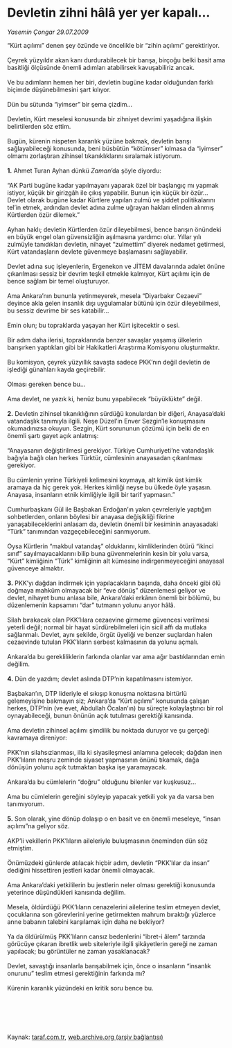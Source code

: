 # Devletin zihni hâlâ yer yer kapalı...

*Yasemin Çongar 29.07.2009*

<div class="taraf_structure_2col_1zq">
<div class="margen_n">



 <p>“Kürt açılımı” denen şey özünde ve öncelikle bir “zihin açılımı” gerektiriyor. <br/><br/>Çeyrek yüzyıldır akan kanı durdurabilecek bir barışa, birçoğu belki basit ama basitliği ölçüsünde önemli adımları atabilirsek kavuşabiliriz ancak. <br/><br/>Ve bu adımların hemen her biri, devletin bugüne kadar olduğundan farklı biçimde düşünebilmesini şart kılıyor. <br/><br/>Dün bu sütunda “iyimser” bir şema çizdim... <br/><br/>Devletin, Kürt meselesi konusunda bir zihniyet devrimi yaşadığına ilişkin belirtilerden söz ettim. <br/><br/>Bugün, kürenin nispeten karanlık yüzüne bakmak, devletin barışı sağlayabileceği konusunda, beni büsbütün “kötümser” kılmasa da “iyimser” olmamı zorlaştıran zihinsel tıkanıklıklarını sıralamak istiyorum. <br/><br/><strong>1.</strong> Ahmet Turan Ayhan dünkü <i>Zaman</i>’da şöyle diyordu: <br/><br/>“AK Parti bugüne kadar yapılmayanı yaparak özel bir başlangıç mı yapmak istiyor, küçük bir girizgâh ile çıkış yapabilir. Bunun için küçük bir özür... Devlet olarak bugüne kadar Kürtlere yapılan zulmü ve şiddet politikalarını tel’in etmek, ardından devlet adına zulme uğrayan hakları elinden alınmış Kürtlerden özür dilemek.” <br/><br/>Ayhan haklı; devletin Kürtlerden özür dileyebilmesi, bence barışın önündeki en büyük engel olan güvensizliğin aşılmasına yardımcı olur. Yıllar yılı zulmüyle tanıdıkları devletin, nihayet “zulmettim” diyerek nedamet getirmesi, Kürt vatandaşların devlete güvenmeye başlamasını sağlayabilir. <br/><br/>Devlet adına suç işleyenlerin, Ergenekon ve JİTEM davalarında adalet önüne çıkarılması sessiz bir devrim teşkil etmekle kalmıyor, Kürt açılımı için de bence sağlam bir temel oluşturuyor. <br/><br/>Ama Ankara’nın bununla yetinmeyerek, mesela “Diyarbakır Cezaevi” deyince akla gelen insanlık dışı uygulamalar bütünü için özür dileyebilmesi, bu sessiz devrime bir ses katabilir... <br/><br/>Emin olun; bu topraklarda yaşayan her Kürt işitecektir o sesi. <br/><br/>Bir adım daha ilerisi, topraklarında benzer savaşlar yaşamış ülkelerin barışırken yaptıkları gibi bir Hakikatleri Araştırma Komisyonu oluşturmaktır. <br/><br/>Bu komisyon, çeyrek yüzyıllık savaşta sadece PKK’nın değil devletin de işlediği günahları kayda geçirebilir. <br/><br/>Olması gereken bence bu... <br/><br/>Ama devlet, ne yazık ki, henüz bunu yapabilecek “büyüklükte” değil. <br/><br/><strong>2.</strong> Devletin zihinsel tıkanıklığının sürdüğü konulardan bir diğeri, Anayasa’daki vatandaşlık tanımıyla ilgili. Neşe Düzel’in Enver Sezgin’le konuşmasını okumadınızsa okuyun. Sezgin, Kürt sorununun çözümü için belki de en önemli şartı gayet açık anlatmış: <br/><br/>“Anayasanın değiştirilmesi gerekiyor. Türkiye Cumhuriyeti’ne vatandaşlık bağıyla bağlı olan herkes Türktür, cümlesinin anayasadan çıkarılması gerekiyor. <br/><br/>Bu cümlenin yerine Türkiyeli kelimesini koymaya, alt kimlik üst kimlik aramaya da hiç gerek yok. Herkes kimliği neyse bu ülkede öyle yaşasın. Anayasa, insanların etnik kimliğiyle ilgili bir tarif yapmasın.” <br/><br/>Cumhurbaşkanı Gül ile Başbakan Erdoğan’ın yakın çevreleriyle yaptığım sohbetlerden, onların böylesi bir anayasa değişikliği fikrine yanaşabileceklerini anlasam da, devletin önemli bir kesiminin anayasadaki “Türk” tanımından vazgeçebileceğini sanmıyorum. <br/><br/>Oysa Kürtlerin “makbul vatandaş” olduklarını, kimliklerinden ötürü “ikinci sınıf” sayılmayacaklarını bilip buna güvenmelerinin kesin bir yolu varsa, “Kürt” kimliğinin “Türk” kimliğinin alt kümesine indirgenmeyeceğini anayasal güvenceye almaktır. <br/><br/><strong>3.</strong> PKK’yı dağdan indirmek için yapılacakların başında, daha önceki gibi ölü doğmaya mahkûm olmayacak bir “eve dönüş” düzenlemesi geliyor ve devlet, nihayet bunu anlasa bile, Ankara’daki erkânın önemli bir bölümü, bu düzenlemenin kapsamını “dar” tutmanın yolunu arıyor hâlâ. <br/><br/>Silah bırakacak olan PKK’lılara cezaevine girmeme güvencesi verilmesi yeterli değil; normal bir hayat sürdürebilmeleri için sicil affı da mutlaka sağlanmalı. Devlet, aynı şekilde, örgüt üyeliği ve benzer suçlardan halen cezaevinde tutulan PKK’lıların serbest kalmasının da yolunu açmalı. <br/><br/>Ankara’da bu gerekliliklerin farkında olanlar var ama ağır bastıklarından emin değilim. <br/><br/><strong>4.</strong> Dün de yazdım; devlet aslında DTP’nin kapatılmasını istemiyor. <br/><br/>Başbakan’ın, DTP lideriyle el sıkışıp konuşma noktasına birtürlü gelemeyişine bakmayın siz; Ankara’da “Kürt açılımı” konusunda çalışan herkes, DTP’nin (ve evet, Abdullah Öcalan’ın) bu süreçte kolaylaştırıcı bir rol oynayabileceği, bunun önünün açık tutulması gerektiği kanısında. <br/><br/>Ama devletin zihinsel açılımı şimdilik bu noktada duruyor ve şu gerçeği kavramaya direniyor: <br/><br/>PKK’nın silahsızlanması, illa ki siyasileşmesi anlamına gelecek; dağdan inen PKK’lıların meşru zeminde siyaset yapmasının önünü tıkamak, dağa dönüşün yolunu açık tutmaktan başka işe yaramayacak. <br/><br/>Ankara’da bu cümlelerin “doğru” olduğunu bilenler var kuşkusuz... <br/><br/>Ama bu cümlelerin gereğini söyleyip yapacak yetkili yok ya da varsa ben tanımıyorum. <br/><br/><strong>5.</strong> Son olarak, yine dönüp dolaşıp o en basit ve en önemli meseleye, “insan açılımı”na geliyor söz. <br/><br/>AKP’li vekillerin PKK’lıların aileleriyle buluşmasının öneminden dün söz etmiştim. <br/><br/>Önümüzdeki günlerde atılacak hiçbir adım, devletin “PKK’lılar da insan” dediğini hissettiren jestleri kadar önemli olmayacak. <br/><br/>Ama Ankara’daki yetkililerin bu jestlerin neler olması gerektiği konusunda yeterince düşündükleri kanısında değilim. <br/><br/>Mesela, öldürdüğü PKK’lıların cenazelerini ailelerine teslim etmeyen devlet, çocuklarına son görevlerini yerine getirmekten mahrum bıraktığı yüzlerce anne babanın talebini karşılamak için daha ne bekliyor? <br/><br/>Ya da öldürülmüş PKK’lıların cansız bedenlerini “ibret-i âlem” tarzında görücüye çıkaran ibretlik web siteleriyle ilgili şikâyetlerin gereği ne zaman yapılacak; bu görüntüler ne zaman yasaklanacak? <br/><br/>Devlet, savaştığı insanlarla barışabilmek için, önce o insanların “insanlık onurunu” teslim etmesi gerektiğinin farkında mı? <br/><br/>Kürenin karanlık yüzündeki en kritik soru bence bu.</p>
<br/>
<br/>
<br/>



<br/>


<div id="taraf_not">
</div>

</div>


</div>

Kaynak: [taraf.com.tr](http://www.taraf.com.tr:80/makale/6777.htm), [web.archive.org (arşiv bağlantısı)](http://web.archive.org/web/20090819174324/http://www.taraf.com.tr:80/makale/6777.htm)
